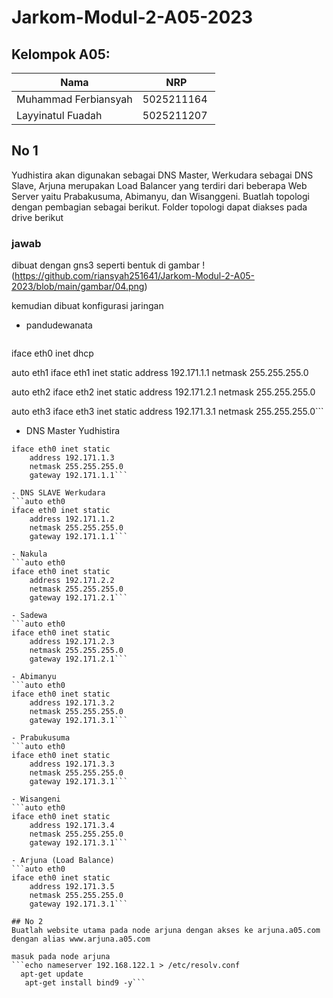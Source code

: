 # Jarkom-Modul-2-A05-2023
## Kelompok A05:
| Nama | NRP |
| ---------------------- | ---------- |
| Muhammad Ferbiansyah | 5025211164 |
| Layyinatul Fuadah | 5025211207 |

## No 1
Yudhistira akan digunakan sebagai DNS Master, Werkudara sebagai DNS Slave, Arjuna merupakan Load Balancer yang terdiri dari beberapa Web Server yaitu Prabakusuma, Abimanyu, dan Wisanggeni. Buatlah topologi dengan pembagian sebagai berikut. Folder topologi dapat diakses pada drive berikut 

### jawab
dibuat dengan gns3 seperti bentuk di gambar
!(https://github.com/riansyah251641/Jarkom-Modul-2-A05-2023/blob/main/gambar/04.png)

kemudian dibuat konfigurasi jaringan

- pandudewanata
  ```auto eth0
iface eth0 inet dhcp

auto eth1
iface eth1 inet static
	address 192.171.1.1
	netmask 255.255.255.0

auto eth2
iface eth2 inet static
	address 192.171.2.1
	netmask 255.255.255.0

auto eth3
iface eth3 inet static
	address 192.171.3.1
	netmask 255.255.255.0```

 - DNS Master Yudhistira
```auto eth0
iface eth0 inet static
	address 192.171.1.3
	netmask 255.255.255.0
	gateway 192.171.1.1```

- DNS SLAVE Werkudara
```auto eth0
iface eth0 inet static
	address 192.171.1.2
	netmask 255.255.255.0
	gateway 192.171.1.1```

- Nakula
```auto eth0
iface eth0 inet static
	address 192.171.2.2
	netmask 255.255.255.0
	gateway 192.171.2.1```

- Sadewa
```auto eth0
iface eth0 inet static
	address 192.171.2.3
	netmask 255.255.255.0
	gateway 192.171.2.1```

- Abimanyu
```auto eth0
iface eth0 inet static
	address 192.171.3.2
	netmask 255.255.255.0
	gateway 192.171.3.1```

- Prabukusuma
```auto eth0
iface eth0 inet static
	address 192.171.3.3
	netmask 255.255.255.0
	gateway 192.171.3.1```

- Wisangeni
```auto eth0
iface eth0 inet static
	address 192.171.3.4
	netmask 255.255.255.0
	gateway 192.171.3.1```

- Arjuna (Load Balance)
```auto eth0
iface eth0 inet static
	address 192.171.3.5
	netmask 255.255.255.0
	gateway 192.171.3.1```

## No 2
Buatlah website utama pada node arjuna dengan akses ke arjuna.a05.com dengan alias www.arjuna.a05.com

masuk pada node arjuna
```echo nameserver 192.168.122.1 > /etc/resolv.conf
  apt-get update
   apt-get install bind9 -y```
